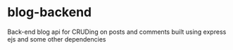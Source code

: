# blog-backend
Back-end blog api for CRUDing on posts and comments built using express ejs and some other dependencies
